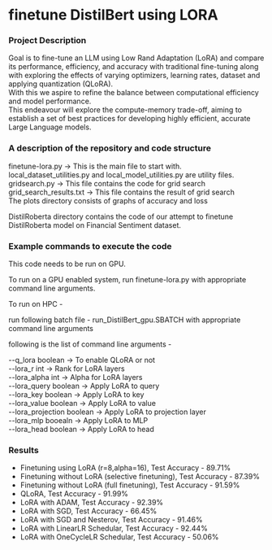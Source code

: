 # finetune DistilBert using LORA

<h3> Project Description </h3>
Goal is to fine-tune an LLM using Low Rand Adaptation (LoRA) and compare its performance, efficiency, and accuracy with traditional fine-tuning along with exploring the effects of varying optimizers, learning rates, dataset and applying quantization (QLoRA). <br>
With this we aspire to refine the balance between computational efficiency and model performance. <br> 
This endeavour will explore the compute-memory trade-off, aiming to establish a set of best practices for developing highly efficient, accurate Large Language models. 


<h3> A description of the repository and code structure </h3>

finetune-lora.py -> This is the main file to start with.  <br>
local_dataset_utilities.py and local_model_utilities.py are utility files. <br>
gridsearch.py -> This file contains the code for grid search <br>
grid_search_results.txt -> This file contains the result of grid search <br>
The plots directory consists of graphs of accuracy and loss <br>

DistilRoberta directory contains the code of our attempt to finetune DistilRoberta model on Financial Sentiment dataset.

<h3> Example commands to execute the code        </h3>

This code needs to be run on GPU.  <br>

To run on a GPU enabled system, run finetune-lora.py with appropriate command line arguments. <br>

To run on HPC - <br>

run following batch file - run_DistilBert_gpu.SBATCH with appropriate command line arguments <br>

following is the list of command line arguments - <br>

--q_lora boolean -> To enable QLoRA or not <br>
--lora_r int     -> Rank for LoRA layers <br>
--lora_alpha int  -> Alpha for LoRA layers <br>
--lora_query boolean ->  Apply LoRA to query <br>
--lora_key  boolean  ->  Apply LoRA to key <br>
--lora_value boolean -> Apply LoRA to value <br>
--lora_projection boolean -> Apply LoRA to projection layer <br>
--lora_mlp booealn -> Apply LoRA to MLP <br>
--lora_head boolean -> Apply LoRA to head <br>



<h3> Results  </h3>

<ul>
<li> Finetuning using LoRA (r=8,alpha=16), Test Accuracy - 89.71%</li>
<li> Finetuning without LoRA (selective finetuning), Test Accuracy - 87.39%</li>
<li> Finetuning without LoRA (full finetuning), Test Accuracy - 91.59%</li>
<li> QLoRA, Test Accuracy - 91.99%</li>
<li> LoRA with ADAM, Test Accuracy - 92.39%</li>
<li> LoRA with SGD, Test Accuracy - 66.45%</li>
<li> LoRA with SGD and Nesterov, Test Accuracy - 91.46%</li>
<li> LoRA with LinearLR Schedular, Test Accuracy - 92.44%</li>
<li> LoRA with OneCycleLR Schedular, Test Accuracy - 50.06%</li>

</ul>
